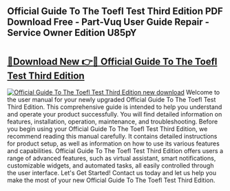 ## Official Guide To The Toefl Test Third Edition PDF Download Free - Part-Vuq User Guide Repair - Service Owner Edition U85pY

# <h2><a href="http://bc46480.oget.top/?id=Official+Guide+To+The+Toefl+Test+Third+Edition">🔗Download New 👉🔴 Official Guide To The Toefl Test Third Edition</a></h2>

[![Official Guide To The Toefl Test Third Edition new download](https://i.imgur.com/5g1atiW.png)](http://bc46480.oget.top/?id=Official+Guide+To+The+Toefl+Test+Third+Edition)
Welcome to the user manual for your newly upgraded Official Guide To The Toefl Test Third Edition. This comprehensive guide is intended to help you understand and operate your product successfully. You will find detailed information on features, installation, operation, maintenance, and troubleshooting. Before you begin using your Official Guide To The Toefl Test Third Edition, we recommend reading this manual carefully. It contains detailed instructions for product setup, as well as information on how to use its various features and capabilities. Official Guide To The Toefl Test Third Edition offers users a range of advanced features, such as virtual assistant, smart notifications, customizable widgets, and automated tasks, all easily controlled through the user interface. Let's Get Started! Contact us today and let us help you make the most of your new Official Guide To The Toefl Test Third Edition.
